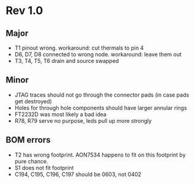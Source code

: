Rev 1.0
========
Major
---------
- T1 pinout wrong. workaround: cut thermals to pin 4
- D6, D7, D8 connected to wrong node. workaround: leave them out
- T3, T4, T5, T6 drain and source swapped

Minor
------
- JTAG traces should not go through the connector pads (in case pads get destroyed)
- Holes for through hole components should have larger annular rings
- FT2232D was most likely a bad idea
- R78, R79 serve no purpose, leds pull up more strongly

BOM errors
-----------
- T2 has wrong footprint. AON7534 happens to fit on this footprint by pure chance.
- S1 does not fit footprint
- C194, C195, C196, C197 should be 0603, not 0402
